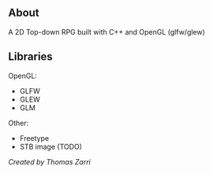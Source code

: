 ## About
A 2D Top-down RPG built with C++ and OpenGL (glfw/glew)

## Libraries
OpenGL:
- GLFW
- GLEW
- GLM

Other:
- Freetype
- STB image (TODO)

_Created by Thomas Zarri_